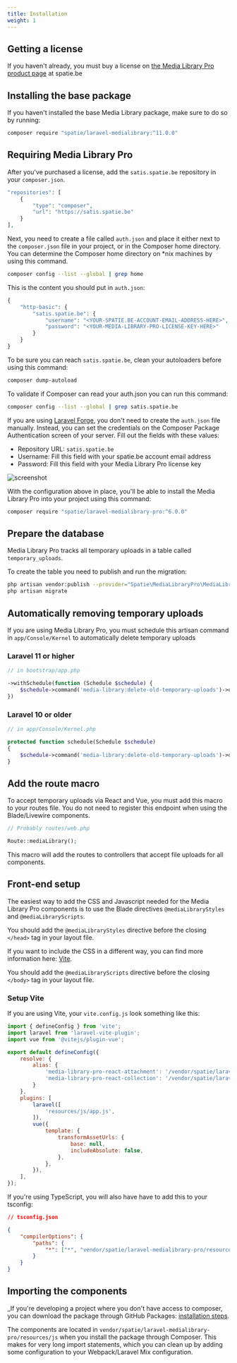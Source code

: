 ```yaml
---
title: Installation
weight: 1
---
```


## Getting a license

If you haven't already, you must buy a license on [the Media Library Pro product page](https://spatie.be/products/media-library-pro) at spatie.be
    
## Installing the base package

If you haven't installed the base Media Library package, make sure to do so by running:

```bash
composer require "spatie/laravel-medialibrary:^11.0.0"
```

## Requiring Media Library Pro

After you've purchased a license, add the `satis.spatie.be` repository in your `composer.json`.

```php
"repositories": [
    {
        "type": "composer",
        "url": "https://satis.spatie.be"
    }
],
```

Next, you need to create a file called `auth.json` and place it either next to the `composer.json` file in your project, or in the Composer home directory. You can determine the Composer home directory on \*nix machines by using this command.

```bash
composer config --list --global | grep home
```

This is the content you should put in `auth.json`:

```php
{
    "http-basic": {
        "satis.spatie.be": {
            "username": "<YOUR-SPATIE.BE-ACCOUNT-EMAIL-ADDRESS-HERE>",
            "password": "<YOUR-MEDIA-LIBRARY-PRO-LICENSE-KEY-HERE>"
        }
    }
}
```

To be sure you can reach `satis.spatie.be`,  clean your autoloaders before using this command:

```bash
composer dump-autoload
```

To validate if Composer can read your auth.json you can run this command:

```bash
composer config --list --global | grep satis.spatie.be
```

If you are using [Laravel Forge](https://forge.laravel.com), you don't need to create the `auth.json` file manually. Instead, you can set the credentials on the Composer Package Authentication screen of your server. Fill out the fields with these values:

- Repository URL: `satis.spatie.be`
- Username: Fill this field with your spatie.be account email address
- Password: Fill this field with your Media Library Pro license key

![screenshot](/docs/laravel-medialibrary-pro/v6/images/forge.png)

With the configuration above in place, you'll be able to install the Media Library Pro into your project using this command:

```bash
composer require "spatie/laravel-medialibrary-pro:^6.0.0"
```

## Prepare the database

Media Library Pro tracks all temporary uploads in a table called `temporary_uploads`.

To create the table you need to publish and run the migration:

```bash
php artisan vendor:publish --provider="Spatie\MediaLibraryPro\MediaLibraryProServiceProvider" --tag="media-library-pro-migrations"
php artisan migrate
```

## Automatically removing temporary uploads

If you are using Media Library Pro, you must schedule this artisan command in `app/Console/Kernel` to automatically delete temporary uploads

### Laravel 11 or higher
```php
// in bootstrap/app.php

->withSchedule(function (Schedule $schedule) {
    $schedule->command('media-library:delete-old-temporary-uploads')->daily();
})
```

### Laravel 10 or older
```php
// in app/Console/Kernel.php

protected function schedule(Schedule $schedule)
{
    $schedule->command('media-library:delete-old-temporary-uploads')->daily();
}
```

## Add the route macro

To accept temporary uploads via React and Vue, you must add this macro to your routes file.
You do not need to register this endpoint when using the Blade/Livewire components.

```php
// Probably routes/web.php

Route::mediaLibrary();
```

This macro will add the routes to controllers that accept file uploads for all components.

## Front-end setup

The easiest way to add the CSS and Javascript needed for the Media Library Pro components is to use the Blade directives `@mediaLibraryStyles` and `@mediaLibraryScripts`.

You should add the `@mediaLibraryStyles` directive before the closing `</head>` tag in your layout file.

If you want to include the CSS in a different way, you can find more information here: [Vite](/docs/laravel-medialibrary-pro/v6/styling/importing-css).

You should add the `@mediaLibraryScripts` directive before the closing `</body>` tag in your layout file.


### Setup Vite
If you are using Vite, your `vite.config.js` look something like this:

```js
import { defineConfig } from 'vite';
import laravel from 'laravel-vite-plugin';
import vue from '@vitejs/plugin-vue';

export default defineConfig({
    resolve: {
        alias: {
            'media-library-pro-react-attachment': '/vendor/spatie/laravel-medialibrary-pro/resources/js/media-library-pro-react-attachment',
            'media-library-pro-react-collection': '/vendor/spatie/laravel-medialibrary-pro/resources/js/media-library-pro-react-collection',
        }
    },
    plugins: [
        laravel([
            'resources/js/app.js',
        ]),
        vue({
            template: {
                transformAssetUrls: {
                    base: null,
                    includeAbsolute: false,
                },
            },
        }),
    ],
});

```

If you're using TypeScript, you will also have have to add this to your tsconfig:

```json
// tsconfig.json

{
    "compilerOptions": {
        "paths": {
            "*": ["*", "vendor/spatie/laravel-medialibrary-pro/resources/js/*"]
        }
    }
}
```

## Importing the components

_If you're developing a project where you don't have access to composer, you can download the package through GitHub Packages: [installation steps](/docs/laravel-medialibrary-pro/v6/advanced/usage-in-a-frontend-repository).

The components are located in `vendor/spatie/laravel-medialibrary-pro/resources/js` when you install the package through Composer. This makes for very long import statements, which you can clean up by adding some configuration to your Webpack/Laravel Mix configuration.
